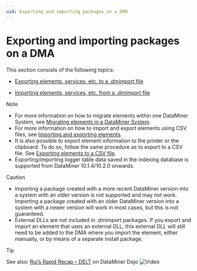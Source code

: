 ```yaml
---
uid: Exporting_and_importing_packages_on_a_DMA
---
```


# Exporting and importing packages on a DMA

This section consists of the following topics:

- [Exporting elements, services, etc. to a .dmimport file](xref:Exporting_elements_services_etc_to_a_dmimport_file)

- [Importing elements, services, etc. from a .dmimport file](xref:Importing_elements_services_etc_from_a_dmimport_file)

> [!NOTE]
>
> - For more information on how to migrate elements within one DataMiner System, see [Migrating elements in a DataMiner System](xref:Migrating_elements_in_a_DataMiner_System).
> - For more information on how to import and export elements using CSV files, see [Importing and exporting elements](xref:Importing_and_exporting_elements).
> - It is also possible to export element information to the printer or the clipboard. To do so, follow the same procedure as to export to a CSV file. See [Exporting elements to a CSV file](xref:Importing_and_exporting_elements#exporting-elements-to-a-csv-file).
> - Exporting/importing logger table data saved in the indexing database is supported from DataMiner 10.1.4/10.2.0 onwards.

> [!CAUTION]
>
> - Importing a package created with a more recent DataMiner version into a system with an older version is not supported and may not work. Importing a package created with an older DataMiner version into a system with a newer version will work in most cases, but this is not guaranteed.
> - External DLLs are not included in .dmimport packages. If you export and import an element that uses an external DLL, this external DLL will still need to be added to the DMA where you import the element, either manually, or by means of a separate install package.

> [!TIP]
> See also: [Rui’s Rapid Recap – DELT](https://community.dataminer.services/video/ruis-rapid-recap-delt/) on DataMiner Dojo ![Video](~/user-guide/images/video_Duo.png)
